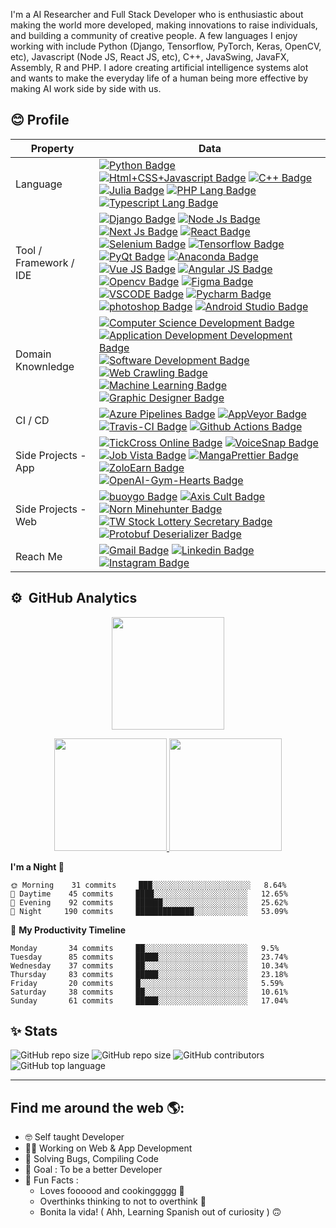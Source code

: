 <p>I'm a AI Researcher and Full Stack Developer who is enthusiastic about making the world more developed, making innovations to raise individuals, and building a community of creative people. A few languages I enjoy working with include Python (Django, Tensorflow, PyTorch, Keras, OpenCV, etc), Javascript (Node JS, React JS, etc), C++, JavaSwing, JavaFX, Assembly, R and PHP. I adore creating artificial intelligence systems alot and wants to make the everyday life of a human being more effective by making AI work side by side with us.</p>

## 😊 Profile
Property                 | Data  
-------------------------|------
Language                 | [![Python Badge](https://img.shields.io/badge/-Python-3776AB?style=flat&logo=Python&logoColor=white)](https://github.com/search?l=Python&q=user%3Asyedasadabbas&type=Repositories) [![Html+CSS+Javascript Badge](https://img.shields.io/badge/-Javascript-F7DF1E?style=flat&logo=Javascript&logoColor=white)](https://github.com/search?l=Javascript&q=user%3Asyedasadabbas&type=Repositories) [![C++ Badge](https://img.shields.io/badge/-C%20plus%20plus-00599C?style=flat&logo=C%2B%2B&logoColor=white)](https://github.com/search?l=Cpp&q=user%3Asyedasadabbas&type=Repositories) [![Julia Badge](https://img.shields.io/badge/-Julia-blueviolet?style=flat&logo=julia&logoColor=white)](https://github.com/search?l=julia&q=user%3Asyedasadabbas&type=Repositories) [![PHP Lang Badge](https://img.shields.io/badge/-PHP-7377AD?style=flat&logo=php&logoColor=white)](https://github.com/search?l=php&q=user%3Asyedasadabbas&type=Repositories) [![Typescript Lang Badge](https://img.shields.io/badge/-Typescript-3178C6?style=flat&logo=typescript&logoColor=white)](https://github.com/search?l=typescript&q=user%3Asyedasadabbas&type=Repositories)
Tool / Framework / IDE    | [![Django Badge](https://img.shields.io/badge/-Django-033829?style=flat&logo=django&logoColor=white)](https://github.com/search?l=Django&q=user%3Asyedasadabbas&type=Repositories) [![Node Js Badge](https://img.shields.io/badge/-Node%20Js-339933?style=flat&logo=node.js&logoColor=white)](https://github.com/search?l=node%20js&q=user%3Asyedasadabbas&type=Repositories) [![Next Js Badge](https://img.shields.io/badge/-Next%20Js-000000?style=flat&logo=next.js&logoColor=white)](https://github.com/search?l=next%20js&q=user%3Asyedasadabbas&type=Repositories) [![React Badge](https://img.shields.io/badge/-React-61DAFB?style=flat&logo=react&logoColor=white)](https://github.com/search?l=React&q=user%3Asyedasadabbas&type=Repositories) [![Selenium Badge](https://img.shields.io/badge/-Selenium-43B02A?style=flat&logo=selenium&logoColor=white)](https://github.com/search?l=Selenium&q=user%3Asyedasadabbas&type=Repositories) [![Tensorflow Badge](https://img.shields.io/badge/-Tensorflow-F1B534?style=flat&logo=tensorflow&logoColor=white)](https://github.com/search?l=Tensorflow&q=user%3Asyedasadabbas&type=Repositories) [![PyQt Badge](https://img.shields.io/badge/-PyQt-41CD52?style=flat&logo=Qt&logoColor=white)](https://github.com/search?l=pyqt&q=user%3Asyedasadabbas&type=Repositories) [![Anaconda Badge](https://img.shields.io/badge/-Anaconda-46A267?style=flat&logo=anaconda&logoColor=white)](https://github.com/search?l=Python&q=user%3Asyedasadabbas&type=Repositories) [![Vue JS Badge](https://img.shields.io/badge/-Vue%20JS-32475B?style=flat&logo=javascript&logoColor=white)](https://github.com/search?l=Javascript&q=user%3Asyedasadabbas&type=Repositories) [![Angular JS Badge](https://img.shields.io/badge/-Angular-DD0031?style=flat&logo=angular&logoColor=white)](https://github.com/search?l=angular&q=user%3Asyedasadabbas&type=Repositories) [![Opencv Badge](https://img.shields.io/badge/-OpenCV-051DF0?style=flat&logo=python&logoColor=white)](https://github.com/search?l=Python&q=user%3Asyedasadabbas&type=Repositories) [![Figma Badge](https://img.shields.io/badge/-Figma-9E55F1?style=flat&logo=figma&logoColor=white)](https://www.figma.com/@imranakbar) [![VSCODE Badge](https://img.shields.io/badge/-VS%20Code-007ACC?style=flat&logo=visualstudiocode&logoColor=white)](https://github.com/syedasadabbas) [![Pycharm Badge](https://img.shields.io/badge/-Pycharm-24D38C?style=flat&logo=pycharm&logoColor=white)](https://github.com/search?l=Python&q=user%3Asyedasadabbas&type=Repositories) [![photoshop Badge](https://img.shields.io/badge/-Photoshop-26C9FF?style=flat&logo=Adobe-Photoshop&logoColor=white)](https://github.com/search?l=html&q=user%3Asyedasadabbas&type=Repositories) [![Android Studio Badge](https://img.shields.io/badge/-Android%20Studio-3DDC84?style=flat&logo=android-studio&logoColor=white)](https://github.com/search?l=android&q=user%3Asyedasadabbas&type=Repositories) 
Domain Knownledge        | [![Computer Science Development Badge](https://img.shields.io/badge/-Computer%20Science-FAB040?style=flat&logoColor=white)](https://github.com/search?q=user%syedasadabbas&type=Repositories) [![Application Development Development Badge](https://img.shields.io/badge/-Application%20Development-4C8CBF?style=flat&logoColor=white)](https://github.com/search?q=user%syedasadabbas&type=Repositories) [![Software Development Badge](https://img.shields.io/badge/-Software%20Development-FF6600?style=flat&logoColor=white)](https://github.com/search?q=user%syedasadabbas&type=Repositories) [![Web Crawling Badge](https://img.shields.io/badge/-Web%20Crawling-036CB5?style=flat&logoColor=white)](https://github.com/search?q=user%syedasadabbas&type=Repositories) [![Machine Learning Badge](https://img.shields.io/badge/-Machine%20Learning-01D277?style=flat&logoColor=white)](https://github.com/search?q=user%syedasadabbas&type=Repositories) [![Graphic Designer Badge](https://img.shields.io/badge/-Graphic%20Designer-9E55F1?style=flat&logoColor=white)](https://github.com/search?q=user%syedasadabbas&type=Repositories)
CI / CD                  | [![Azure Pipelines Badge](https://img.shields.io/badge/-Azure%20Pipelines-2560E0?style=flat&logo=Azure-Pipelines&logoColor=white)](https://github.com/search?q=user%syedasadabbas&type=Repositories) [![AppVeyor Badge](https://img.shields.io/badge/-AppVeyor-00B3E0?style=flat&logo=AppVeyor&logoColor=white)](https://github.com/search?q=user%syedasadabbas&type=Repositories) [![Travis-CI Badge](https://img.shields.io/badge/-Travis%20CI-3EAAAF?style=flat&logo=Travis-CI&logoColor=white)](https://github.com/search?q=user%syedasadabbas&type=Repositories) [![Github Actions Badge](https://img.shields.io/badge/-Github%20Actions-2088FF?style=flat&logo=Github-Actions&logoColor=white)](https://github.com/search?q=user%syedasadabbas&type=Repositories)
Side Projects - App <img width=200/> | [![TickCross Online Badge](https://img.shields.io/badge/-TickCross%20Online-F7DF1E?style=flat&logoColor=white)](https://github.com/syedasadabbas/) [![VoiceSnap Badge](https://img.shields.io/badge/-VoiceSnap-darkorange?style=flat&logoColor=white)](https://github.com/syedasadabbas/) [![Job Vista Badge](https://img.shields.io/badge/-Job%20Vista-000000?style=flat&logoColor=white)](https://github.com/syedasadabbas/) [![MangaPrettier Badge](https://img.shields.io/badge/-MangaPrettier-orange?style=flat&logoColor=white)](https://github.com/syedasadabbas/) [![ZoloEarn Badge](https://img.shields.io/badge/-ZoloEarn-deepskyblue?style=flat&logoColor=white)](https://github.com/syedasadabbas/) [![OpenAI-Gym-Hearts Badge](https://img.shields.io/badge/-OpenAI%20Gym%20Hearts-darkslateblue?style=flat&logoColor=white)](https://github.com/syedasadabbas/)
Side Projects - Web      | [![buoygo Badge](https://img.shields.io/badge/-Bouygo-red?style=flat&logoColor=white)](https://github.com/syedasadabbas/) [![Axis Cult Badge](https://img.shields.io/badge/-Axis%20Cult-00eeff?style=flat&logoColor=white)](https://github.com/syedasadabbas/) [![Norn Minehunter Badge](https://img.shields.io/badge/-Norn%20Minehunter-gold?style=flat&logoColor=white)](https://github.com/syedasadabbas/) [![TW Stock Lottery Secretary Badge](https://img.shields.io/badge/-TW%20Stock%20Lottery%20Secretary-3b5998?style=flat&logoColor=white)](https://www.facebook.com/%E8%82%A1%E7%A5%A8%E6%8A%BD%E7%B1%A4%E5%B0%8F%E7%A7%98%E6%9B%B8-115560563215006/) [![Protobuf Deserializer Badge](https://img.shields.io/badge/-Protobuf%20Deserializer-red?style=flat&logoColor=white)](https://protobuf-deserializer.zmcx16.moe/)
Reach Me                 | [![Gmail Badge](https://img.shields.io/badge/-asadabbassherazi-e54448?style=flat&logo=Gmail&logoColor=white)](mailto:asadabbassherazi@gmail.com) [![Linkedin Badge](https://img.shields.io/badge/-syedasadabbas-blue?style=flat&logo=Linkedin&logoColor=white)]([https://www.linkedin.com/in/imranakbarofficial/](https://www.linkedin.com/in/syed-asad-abbas-234325201/)) [![Instagram Badge](https://img.shields.io/badge/-iam_.eleven-ff69b4?style=flat&logo=instagram&logoColor=white)]([https://www.instagram.com/x.imran_akbar/](https://www.instagram.com/iam_.eleven/))

## ⚙️ &nbsp;GitHub Analytics

<p align="center">
<img height="180em" src="https://github-readme-streak-stats.herokuapp.com?user=syedasadabbas&theme=algolia&date_format=M%20j%5B%2C%20Y%5D&fire=FF8623"/>
</p>

<p align="center">
<a href="https://github.com/syedasadabbas">
  <img height="180em" src="https://github-readme-stats-eight-theta.vercel.app/api?username=syedasadabbas&show_icons=true&theme=algolia&include_all_commits=true&count_private=true"/>
  <img height="180em" src="https://github-readme-stats-eight-theta.vercel.app/api/top-langs/?username=syedasadabbas&layout=compact&langs_count=8&theme=algolia"/>
</a>
</p>

<!--START_SECTION:waka-->
**I'm a Night 🦉** 

```text
🌞 Morning    31 commits     ███░░░░░░░░░░░░░░░░░░░░░░   8.64% 
🌆 Daytime    45 commits     ████░░░░░░░░░░░░░░░░░░░░░   12.65% 
🌃 Evening    92 commits     ██████░░░░░░░░░░░░░░░░░░░   25.62%
🌙 Night     190 commits     █████████████░░░░░░░░░░░░   53.09% 

```
📅 **My Productivity Timeline** 

```text
Monday       34 commits     ██░░░░░░░░░░░░░░░░░░░░░░░   9.5%  
Tuesday      85 commits     █████░░░░░░░░░░░░░░░░░░░░   23.74%  
Wednesday    37 commits     ██░░░░░░░░░░░░░░░░░░░░░░░   10.34%  
Thursday     83 commits     █████░░░░░░░░░░░░░░░░░░░░   23.18%  
Friday       20 commits     █░░░░░░░░░░░░░░░░░░░░░░░░   5.59%  
Saturday     38 commits     ██░░░░░░░░░░░░░░░░░░░░░░░   10.61%  
Sunday       61 commits     █████░░░░░░░░░░░░░░░░░░░░   17.04%  

```

## ✨ Stats
![GitHub repo size](https://img.shields.io/endpoint?url=https%3A%2F%2Fhits.dwyl.com%2Fsyedasadabbas%2Fsyedasadabbas.json%3Fcolor%3Dpink) ![GitHub repo size](https://img.shields.io/github/repo-size/syedasadabbas/syedasadabbas?color=green) ![GitHub contributors](https://img.shields.io/github/contributors/syedasadabbas/syedasadabbas?color=brightgreen) ![GitHub top language](https://img.shields.io/github/languages/top/syedasadabbas/syedasadabbas)


<!--END_SECTION:waka-->
---

## Find me around the web 🌎:



- 🤓 Self taught Developer 
- 👩‍💻 Working on Web & App Development 
- 📝 Solving Bugs, Compiling Code
- 🎯 Goal : To be a better Developer 
- 💌 Fun Facts : 
    - Loves foooood and cookinggggg 🐼 
    - Overthinks thinking to not to overthink 🙂
    - Bonita la vida! ( Ahh, Learning Spanish out of curiosity ) 🙃
